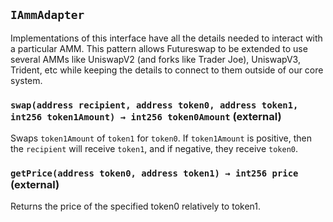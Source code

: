## `IAmmAdapter`

Implementations of this interface have all the details needed to interact with a particular AMM.
This pattern allows Futureswap to be extended to use several AMMs like UniswapV2 (and forks like Trader Joe),
UniswapV3, Trident, etc while keeping the details to connect to them outside of our core system.




### `swap(address recipient, address token0, address token1, int256 token1Amount) → int256 token0Amount` (external)

Swaps `token1Amount` of `token1` for `token0`. If `token1Amount` is positive, then the `recipient`
will receive `token1`, and if negative, they receive `token0`.




### `getPrice(address token0, address token1) → int256 price` (external)

Returns the price of the specified token0 relatively to token1.







